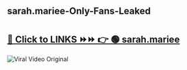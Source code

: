 
 ## sarah.mariee-Only-Fans-Leaked

# <h2><a href="https://clipsfans.com/sarah.mariee&ref=git">🔗 Click to LINKS ⏩⏩ 👉 🟢 sarah.mariee </a></h2>

<a href="https://clipsfans.com/sarah.mariee&ref=git" rel="nofollow" data-target="animated-image.originalLink"><img src="https://i.ibb.co.com/xMMVF88/686577567.gif" alt="Viral Video Original" style="max-width: 100%; display: inline-block;" data-target="animated-image.originalImage"></a>
